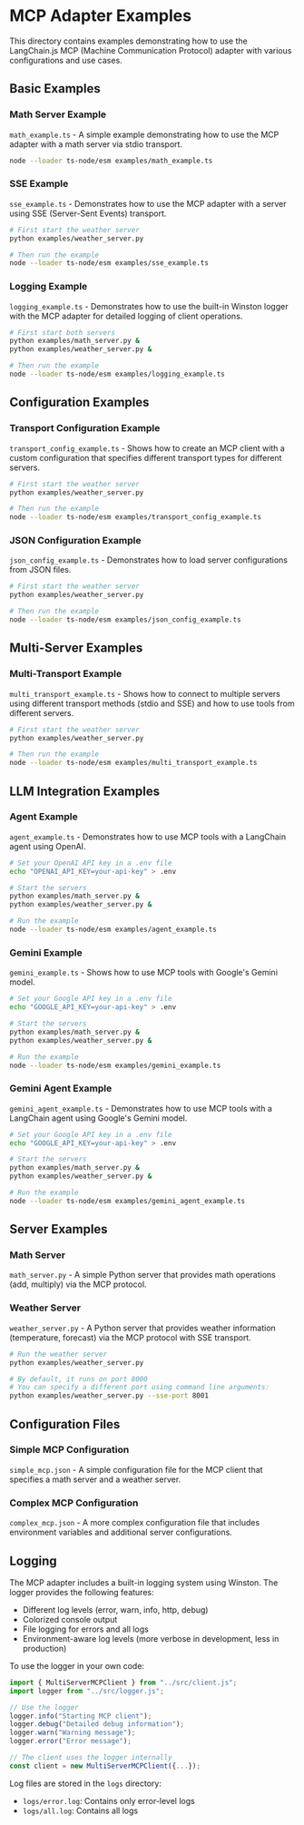 # MCP Adapter Examples

This directory contains examples demonstrating how to use the LangChain.js MCP (Machine Communication Protocol) adapter with various configurations and use cases.

## Basic Examples

### Math Server Example

`math_example.ts` - A simple example demonstrating how to use the MCP adapter with a math server via stdio transport.

```bash
node --loader ts-node/esm examples/math_example.ts
```

### SSE Example

`sse_example.ts` - Demonstrates how to use the MCP adapter with a server using SSE (Server-Sent Events) transport.

```bash
# First start the weather server
python examples/weather_server.py

# Then run the example
node --loader ts-node/esm examples/sse_example.ts
```

### Logging Example

`logging_example.ts` - Demonstrates how to use the built-in Winston logger with the MCP adapter for detailed logging of client operations.

```bash
# First start both servers
python examples/math_server.py &
python examples/weather_server.py &

# Then run the example
node --loader ts-node/esm examples/logging_example.ts
```

## Configuration Examples

### Transport Configuration Example

`transport_config_example.ts` - Shows how to create an MCP client with a custom configuration that specifies different transport types for different servers.

```bash
# First start the weather server
python examples/weather_server.py

# Then run the example
node --loader ts-node/esm examples/transport_config_example.ts
```

### JSON Configuration Example

`json_config_example.ts` - Demonstrates how to load server configurations from JSON files.

```bash
# First start the weather server
python examples/weather_server.py

# Then run the example
node --loader ts-node/esm examples/json_config_example.ts
```

## Multi-Server Examples

### Multi-Transport Example

`multi_transport_example.ts` - Shows how to connect to multiple servers using different transport methods (stdio and SSE) and how to use tools from different servers.

```bash
# First start the weather server
python examples/weather_server.py

# Then run the example
node --loader ts-node/esm examples/multi_transport_example.ts
```

## LLM Integration Examples

### Agent Example

`agent_example.ts` - Demonstrates how to use MCP tools with a LangChain agent using OpenAI.

```bash
# Set your OpenAI API key in a .env file
echo "OPENAI_API_KEY=your-api-key" > .env

# Start the servers
python examples/math_server.py &
python examples/weather_server.py &

# Run the example
node --loader ts-node/esm examples/agent_example.ts
```

### Gemini Example

`gemini_example.ts` - Shows how to use MCP tools with Google's Gemini model.

```bash
# Set your Google API key in a .env file
echo "GOOGLE_API_KEY=your-api-key" > .env

# Start the servers
python examples/math_server.py &
python examples/weather_server.py &

# Run the example
node --loader ts-node/esm examples/gemini_example.ts
```

### Gemini Agent Example

`gemini_agent_example.ts` - Demonstrates how to use MCP tools with a LangChain agent using Google's Gemini model.

```bash
# Set your Google API key in a .env file
echo "GOOGLE_API_KEY=your-api-key" > .env

# Start the servers
python examples/math_server.py &
python examples/weather_server.py &

# Run the example
node --loader ts-node/esm examples/gemini_agent_example.ts
```

## Server Examples

### Math Server

`math_server.py` - A simple Python server that provides math operations (add, multiply) via the MCP protocol.

### Weather Server

`weather_server.py` - A Python server that provides weather information (temperature, forecast) via the MCP protocol with SSE transport.

```bash
# Run the weather server
python examples/weather_server.py

# By default, it runs on port 8000
# You can specify a different port using command line arguments:
python examples/weather_server.py --sse-port 8001
```

## Configuration Files

### Simple MCP Configuration

`simple_mcp.json` - A simple configuration file for the MCP client that specifies a math server and a weather server.

### Complex MCP Configuration

`complex_mcp.json` - A more complex configuration file that includes environment variables and additional server configurations.

## Logging

The MCP adapter includes a built-in logging system using Winston. The logger provides the following features:

- Different log levels (error, warn, info, http, debug)
- Colorized console output
- File logging for errors and all logs
- Environment-aware log levels (more verbose in development, less in production)

To use the logger in your own code:

```typescript
import { MultiServerMCPClient } from "../src/client.js";
import logger from "../src/logger.js";

// Use the logger
logger.info("Starting MCP client");
logger.debug("Detailed debug information");
logger.warn("Warning message");
logger.error("Error message");

// The client uses the logger internally
const client = new MultiServerMCPClient({...});
```

Log files are stored in the `logs` directory:

- `logs/error.log`: Contains only error-level logs
- `logs/all.log`: Contains all logs

